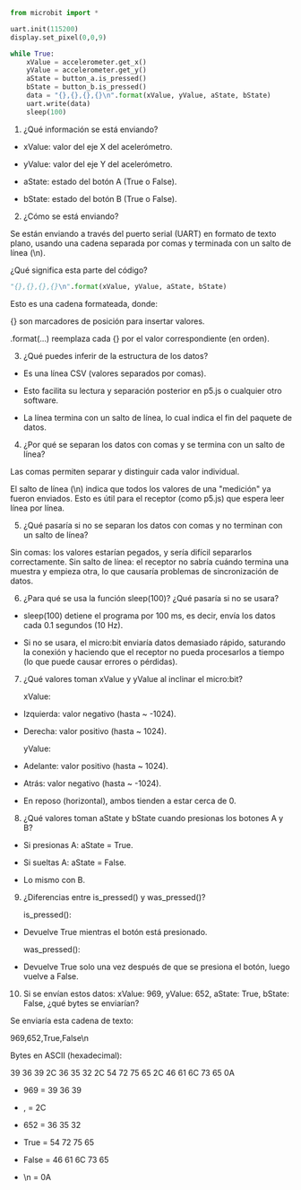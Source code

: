 ``` py
from microbit import *

uart.init(115200)
display.set_pixel(0,0,9)

while True:
    xValue = accelerometer.get_x()
    yValue = accelerometer.get_y()
    aState = button_a.is_pressed()
    bState = button_b.is_pressed()
    data = "{},{},{},{}\n".format(xValue, yValue, aState, bState)
    uart.write(data)
    sleep(100)
```
1.  ¿Qué información se está enviando?

* xValue: valor del eje X del acelerómetro.

* yValue: valor del eje Y del acelerómetro.

* aState: estado del botón A (True o False).

* bState: estado del botón B (True o False).

2. ¿Cómo se está enviando?

Se están enviando a través del puerto serial (UART) en formato de texto plano, usando una cadena separada por comas y terminada con un salto de línea (\n).

¿Qué significa esta parte del código?

``` py
"{},{},{},{}\n".format(xValue, yValue, aState, bState)
```
Esto es una cadena formateada, donde:

{} son marcadores de posición para insertar valores.

.format(...) reemplaza cada {} por el valor correspondiente (en orden).

3. ¿Qué puedes inferir de la estructura de los datos?

* Es una línea CSV (valores separados por comas).

* Esto facilita su lectura y separación posterior en p5.js o cualquier otro software.

* La línea termina con un salto de línea, lo cual indica el fin del paquete de datos.

 4. ¿Por qué se separan los datos con comas y se termina con un salto de línea?

 Las comas permiten separar y distinguir cada valor individual.

El salto de línea (\n) indica que todos los valores de una "medición" ya fueron enviados. Esto es útil para el receptor (como p5.js) que espera leer línea por línea.

5. ¿Qué pasaría si no se separan los datos con comas y no terminan con un salto de línea?

Sin comas: los valores estarían pegados, y sería difícil separarlos correctamente. Sin salto de línea: el receptor no sabría cuándo termina una muestra y empieza otra, lo que causaría problemas de sincronización de datos.

6. ¿Para qué se usa la función sleep(100)? ¿Qué pasaría si no se usara?

* sleep(100) detiene el programa por 100 ms, es decir, envía los datos cada 0.1 segundos (10 Hz).

* Si no se usara, el micro:bit enviaría datos demasiado rápido, saturando la conexión y haciendo que el receptor no pueda procesarlos a tiempo (lo que puede causar errores o pérdidas).

7. ¿Qué valores toman xValue y yValue al inclinar el micro:bit?

   xValue:

* Izquierda: valor negativo (hasta ~ -1024).

* Derecha: valor positivo (hasta ~ 1024).

  yValue:

* Adelante: valor positivo (hasta ~ 1024).

* Atrás: valor negativo (hasta ~ -1024).

* En reposo (horizontal), ambos tienden a estar cerca de 0.


8. ¿Qué valores toman aState y bState cuando presionas los botones A y B?

* Si presionas A: aState = True.

* Si sueltas A: aState = False.

* Lo mismo con B.

9. ¿Diferencias entre is_pressed() y was_pressed()?

   is_pressed():

* Devuelve True mientras el botón está presionado.

  was_pressed():

* Devuelve True solo una vez después de que se presiona el botón, luego vuelve a False.

10.  Si se envían estos datos: xValue: 969, yValue: 652, aState: True, bState: False, ¿qué bytes se enviarían?

Se enviaría esta cadena de texto:

969,652,True,False\n

Bytes en ASCII (hexadecimal):

39 36 39 2C 36 35 32 2C 54 72 75 65 2C 46 61 6C 73 65 0A

* 969 = 39 36 39

* , = 2C

* 652 = 36 35 32

* True = 54 72 75 65

* False = 46 61 6C 73 65

* \n = 0A










